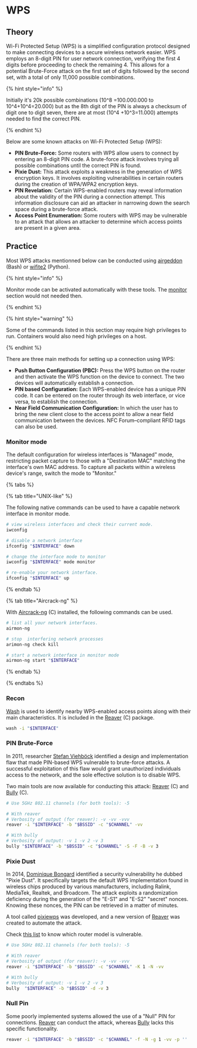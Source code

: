# WPS

## Theory

Wi-Fi Protected Setup (WPS) is a simplified configuration protocol designed to make connecting devices to a secure wireless network easier.
WPS employs an 8-digit PIN for user network connection, verifying the first 4 digits before proceeding to check the remaining 4. This allows for a potential Brute-Force attack on the first set of digits followed by the second set, with a total of only 11,000 possible combinations.

{% hint style="info" %}

Initially it's 20k possible combinations (10^8 =100.000.000 to 10^4+10^4=20.000) but as the 8th digit of the PIN is always a checksum of digit one to digit seven, there are at most (10^4 +10^3=11.000) attempts needed to find the correct PIN.

{% endhint %}

Below are some known attacks on Wi-Fi Protected Setup (WPS):

* **PIN Brute-Force:** Some routers with WPS allow users to connect by entering an 8-digit PIN code. A brute-force attack involves trying all possible combinations until the correct PIN is found.
* **Pixie Dust:** This attack exploits a weakness in the generation of WPS encryption keys. It involves exploiting vulnerabilities in certain routers during the creation of WPA/WPA2 encryption keys.
* **PIN Revelation:** Certain WPS-enabled routers may reveal information about the validity of the PIN during a connection attempt. This information disclosure can aid an attacker in narrowing down the search space during a brute-force attack.
* **Access Point Enumeration:** Some routers with WPS may be vulnerable to an attack that allows an attacker to determine which access points are present in a given area.

## Practice

Most WPS attacks mentionned below can be conducted using [airgeddon](https://github.com/v1s1t0r1sh3r3/airgeddon) (Bash) or [wifite2](https://github.com/derv82/wifite2) (Python).

{% hint style="info" %}

Monitor mode can be activated automatically with these tools. The [monitor](wps.md#monitor-mode) section would not needed then.

{% endhint %}

{% hint style="warning" %}

Some of the commands listed in this section may require high privileges to run. Containers would also need high privileges on a host.

{% endhint %}


There are three main methods for setting up a connection using WPS:

* **Push Button Configuration (PBC):** Press the WPS button on the router and then activate the WPS function on the device to connect. The two devices will automatically establish a connection.
* **PIN based Configuration:** Each WPS-enabled device has a unique PIN code. It can be entered on the router through its web interface, or vice versa, to establish the connection.
* **Near Field Communication Configuration:** In which the user has to bring the new client close to the access point to allow a near field communication between the devices. NFC Forum–compliant RFID tags can also be used.

### Monitor mode

The default configuration for wireless interfaces is "Managed" mode, restricting packet capture to those with a "Destination MAC" matching the interface's own MAC address.
To capture all packets within a wireless device's range, switch the mode to "Monitor."

{% tabs %}

{% tab title="UNIX-like" %}

The following native commands can be used to have a capable network interface in monitor mode.

```bash
# view wireless interfaces and check their current mode.
iwconfig

# disable a network interface
ifconfig "$INTERFACE" down

# change the interface mode to monitor
iwconfig "$INTERFACE" mode monitor

# re-enable your network interface.
ifconfig "$INTERFACE" up
```
{% endtab %}

{% tab title="Aircrack-ng" %}

With [Aircrack-ng](https://www.aircrack-ng.org/) (C) installed, the following commands can be used.

```bash
# list all your network interfaces.
airmon-ng

# stop  interfering network processes
arimon-ng check kill

# start a network interface in monitor mode
airmon-ng start "$INTERFACE"
```

{% endtab %}

{% endtabs %}

### Recon

[Wash](https://github.com/t6x/reaver-wps-fork-t6x) is used to identify nearby WPS-enabled access points along with their main characteristics. It is included in the [Reaver](https://github.com/t6x/reaver-wps-fork-t6x) (C) package.

```bash
wash -i "$INTERFACE"
```

### PIN Brute-Force

In 2011, researcher [Stefan Viehböck](https://twitter.com/sviehb) identified a design and implementation flaw that made PIN-based WPS vulnerable to brute-force attacks. A successful exploitation of this flaw would grant unauthorized individuals access to the network, and the sole effective solution is to disable WPS.

Two main tools are now available for conducting this attack: [Reaver](https://github.com/t6x/reaver-wps-fork-t6x) (C) and [Bully](https://github.com/aanarchyy/bully) (C).

```bash
# Use 5GHz 802.11 channels (for both tools): -5

# With reaver
# Verbosity of output (for reaver): -v -vv -vvv
reaver -i "$INTERFACE" -b "$BSSID" -c "$CHANNEL" -vv

# With bully
# Verbosity of output: -v 1 -v 2 -v 3
bully "$INTERFACE" -b "$BSSID" -c "$CHANNEL" -S -F -B -v 3
```

### Pixie Dust

In 2014, [Dominique Bongard](https://twitter.com/Reversity) identified a security vulnerability he dubbed "Pixie Dust". It specifically targets the default WPS implementation found in wireless chips produced by various manufacturers, including Ralink, MediaTek, Realtek, and Broadcom. The attack exploits a randomization deficiency during the generation of the "E-S1" and "E-S2" "secret" nonces. Knowing these nonces, the PIN can be retrieved in a matter of minutes. 

A tool called [pixiewps](https://github.com/wiire-a/pixiewps) was developed, and a new version of [Reaver](https://github.com/t6x/reaver-wps-fork-t6x) was created to automate the attack.

Check [this list](https://docs.google.com/spreadsheets/d/1tSlbqVQ59kGn8hgmwcPTHUECQ3o9YhXR91A_p7Nnj5Y) to know which router model is vulnerable.

```bash
# Use 5GHz 802.11 channels (for both tools): -5

# With reaver
# Verbosity of output (for reaver): -v -vv -vvv
reaver -i "$INTERFACE" -b "$BSSID" -c "$CHANNEL" -K 1 -N -vv

# With bully
# Verbosity of output: -v 1 -v 2 -v 3
bully  "$INTERFACE" -b "$BSSID" -d -v 3
```

### Null Pin

Some poorly implemented systems allowed the use of a "Null" PIN for connections. [Reaver](https://github.com/t6x/reaver-wps-fork-t6x) can conduct the attack, whereas [Bully](https://github.com/aanarchyy/bully) lacks this specific functionality.

```bash
reaver -i "$INTERFACE" -b "$BSSID" -c "$CHANNEL" -f -N -g 1 -vv -p ''
```
